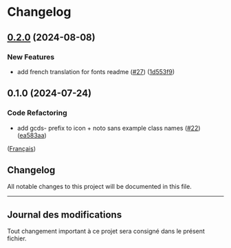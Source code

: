 # Changelog

## [0.2.0](https://github.com/cds-snc/gcds-fonts/compare/gcds-fonts-v0.1.0...gcds-fonts-v0.2.0) (2024-08-08)


### New Features

* add french translation for fonts readme ([#27](https://github.com/cds-snc/gcds-fonts/issues/27)) ([1d553f9](https://github.com/cds-snc/gcds-fonts/commit/1d553f9b5395f7591bbc12cfd0ccea308c64eea7))

## 0.1.0 (2024-07-24)

### Code Refactoring

- add gcds- prefix to icon + noto sans example class names ([#22](https://github.com/cds-snc/gcds-fonts/issues/22)) ([ea583aa](https://github.com/cds-snc/gcds-fonts/commit/ea583aa54d622774f810bc5df807927caf331034))

([Français](#journal-des-modifications))

## Changelog

All notable changes to this project will be documented in this file.

---

## Journal des modifications

Tout changement important à ce projet sera consigné dans le présent fichier.
